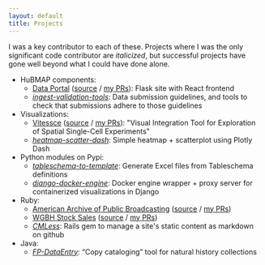 ```yaml
---
layout: default
title: Projects
---
```


I was a key contributor to each of these. Projects where I was the only significant code contributor are _italicized_, but successful projects have gone well beyond what I could have done alone.

- HuBMAP components:
  - [Data Portal](https://portal.hubmapconsortium.org/) ([source](https://github.com/hubmapconsortium/portal-ui) / [my PRs](https://github.com/hubmapconsortium/portal-ui/pulls?q=is%3Apr+is%3Aclosed+author%3Amccalluc)): Flask site with React frontend
  - [_ingest-validation-tools_](https://github.com/hubmapconsortium/ingest-validation-tools): Data submission guidelines, and tools to check that submissions adhere to those guidelines
- Visualizations:
  - [Vitessce](http://beta.vitessce.io/) ([source](https://github.com/vitessce/vitessce) / [my PRs](https://github.com/vitessce/vitessce/pulls?q=is%3Apr+is%3Aclosed+author%3Amccalluc)): "Visual Integration Tool for Exploration of Spatial Single-Cell Experiments"
  - [_heatmap-scatter-dash_](https://github.com/refinery-platform/heatmap-scatter-dash): Simple heatmap + scatterplot using Plotly Dash
- Python modules on Pypi:
  - [_tableschema-to-template_](https://pypi.org/project/tableschema-to-template/): Generate Excel files from Tableschema definitions
  - [_django-docker-engine_](https://pypi.org/project/django-docker-engine/): Docker engine wrapper + proxy server for containerized visualizations in Django
- Ruby:
  - [American Archive of Public Broadcasting](http://americanarchive.org/) ([source](https://github.com/WGBH-MLA/AAPB2) / [my PRs](https://github.com/WGBH-MLA/AAPB2/pulls?q=is%3Apr+is%3Aclosed+author%3Amccalluc))
  - [WGBH Stock Sales](http://wgbhstocksales.org/) ([source](https://github.com/WGBH-MLA/stock-sales-2) / [my PRs](https://github.com/WGBH-MLA/stock-sales-2/pulls?q=is%3Apr+is%3Aclosed+author%3Amccalluc))
  - [_CMLess_](https://github.com/WGBH-MLA/cmless): Rails gem to manage a site's static content as markdown on github
- Java:
  - [_FP-DataEntry_](https://github.com/mccalluc/FP-DataEntry): “Copy cataloging” tool for natural history collections
